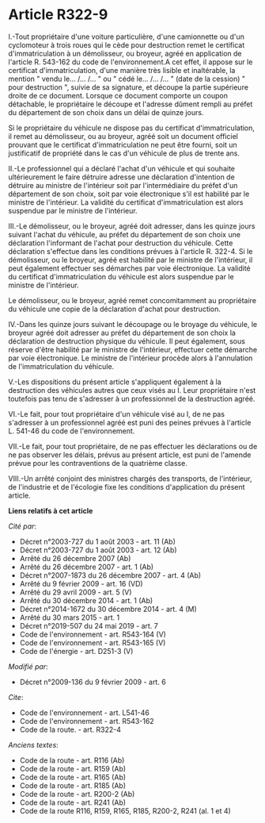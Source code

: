 # Article R322-9

I.-Tout propriétaire d'une voiture particulière, d'une camionnette ou d'un cyclomoteur à trois roues qui le cède pour
destruction remet le certificat d'immatriculation à un démolisseur, ou broyeur, agréé en application de l'article R. 543-162
du code de l'environnement.A cet effet, il appose sur le certificat d'immatriculation, d'une manière très lisible et
inaltérable, la mention " vendu le... /... /... " ou " cédé le... /... /... " (date de la cession) " pour destruction ",
suivie de sa signature, et découpe la partie supérieure droite de ce document. Lorsque ce document comporte un coupon
détachable, le propriétaire le découpe et l'adresse dûment rempli au préfet du département de son choix dans un délai de
quinze jours. 

Si le propriétaire du véhicule ne dispose pas du certificat d'immatriculation, il remet au démolisseur, ou au broyeur, agréé
soit un document officiel prouvant que le certificat d'immatriculation ne peut être fourni, soit un justificatif de propriété
dans le cas d'un véhicule de plus de trente ans. 

II.-Le professionnel qui a déclaré l'achat d'un véhicule et qui souhaite ultérieurement le faire détruire adresse une
déclaration d'intention de détruire au ministre de l'intérieur soit par l'intermédiaire du préfet d'un département de son
choix, soit par voie électronique s'il est habilité par le ministre de l'intérieur. La validité du certificat
d'immatriculation est alors suspendue par le ministre de l'intérieur. 

III.-Le démolisseur, ou le broyeur, agréé doit adresser, dans les quinze jours suivant l'achat du véhicule, au préfet du
département de son choix une déclaration l'informant de l'achat pour destruction du véhicule. Cette déclaration s'effectue
dans les conditions prévues à l'article R. 322-4. Si le démolisseur, ou le broyeur, agréé est habilité par le ministre de
l'intérieur, il peut également effectuer ses démarches par voie électronique. La validité du certificat d'immatriculation du
véhicule est alors suspendue par le ministre de l'intérieur. 

Le démolisseur, ou le broyeur, agréé remet concomitamment au propriétaire du véhicule une copie de la déclaration d'achat
pour destruction. 

IV.-Dans les quinze jours suivant le découpage ou le broyage du véhicule, le broyeur agréé doit adresser au préfet du
département de son choix la déclaration de destruction physique du véhicule. Il peut également, sous réserve d'être habilité
par le ministre de l'intérieur, effectuer cette démarche par voie électronique. Le ministre de l'intérieur procède alors à
l'annulation de l'immatriculation du véhicule.

V.-Les dispositions du présent article s'appliquent également à la destruction des véhicules autres que ceux visés au I. Leur
propriétaire n'est toutefois pas tenu de s'adresser à un professionnel de la destruction agréé. 

VI.-Le fait, pour tout propriétaire d'un véhicule visé au I, de ne pas s'adresser à un professionnel agréé est puni des
peines prévues à l'article L. 541-46 du code de l'environnement. 

VII.-Le fait, pour tout propriétaire, de ne pas effectuer les déclarations ou de ne pas observer les délais, prévus au
présent article, est puni de l'amende prévue pour les contraventions de la quatrième classe. 

VIII.-Un arrêté conjoint des ministres chargés des transports, de l'intérieur, de l'industrie et de l'écologie fixe les
conditions d'application du présent article.

**Liens relatifs à cet article**

_Cité par_:

  - Décret n°2003-727 du 1 août 2003 - art. 11 (Ab)
  - Décret n°2003-727 du 1 août 2003 - art. 12 (Ab)
  - Arrêté du 26 décembre 2007 (Ab)
  - Arrêté du 26 décembre 2007 - art. 1 (Ab)
  - Décret n°2007-1873 du 26 décembre 2007 - art. 4 (Ab)
  - Arrêté du 9 février 2009 - art. 16 (VD)
  - Arrêté du 29 avril 2009 - art. 5 (V)
  - Arrêté du 30 décembre 2014 - art. 1 (Ab)
  - Décret n°2014-1672 du 30 décembre 2014 - art. 4 (M)
  - Arrêté du 30 mars 2015 - art. 1
  - Décret n°2019-507 du 24 mai 2019 - art. 7
  - Code de l'environnement - art. R543-164 (V)
  - Code de l'environnement - art. R543-165 (V)
  - Code de l'énergie - art. D251-3 (V)

_Modifié par_:

  - Décret n°2009-136 du 9 février 2009 - art. 6

_Cite_:

  - Code de l'environnement - art. L541-46
  - Code de l'environnement - art. R543-162
  - Code de la route. - art. R322-4

_Anciens textes_:

  - Code de la route - art. R116 (Ab)
  - Code de la route - art. R159 (Ab)
  - Code de la route - art. R165 (Ab)
  - Code de la route - art. R185 (Ab)
  - Code de la route - art. R200-2 (Ab)
  - Code de la route - art. R241 (Ab)
  - Code de la route R116, R159, R165, R185, R200-2, R241 (al. 1 et 4)
